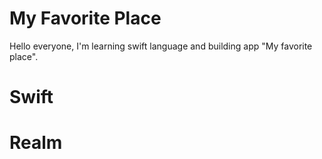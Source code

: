 # My Favorite Place


Hello everyone, I'm learning swift language and building app "My favorite place".

# Swift
# Realm

